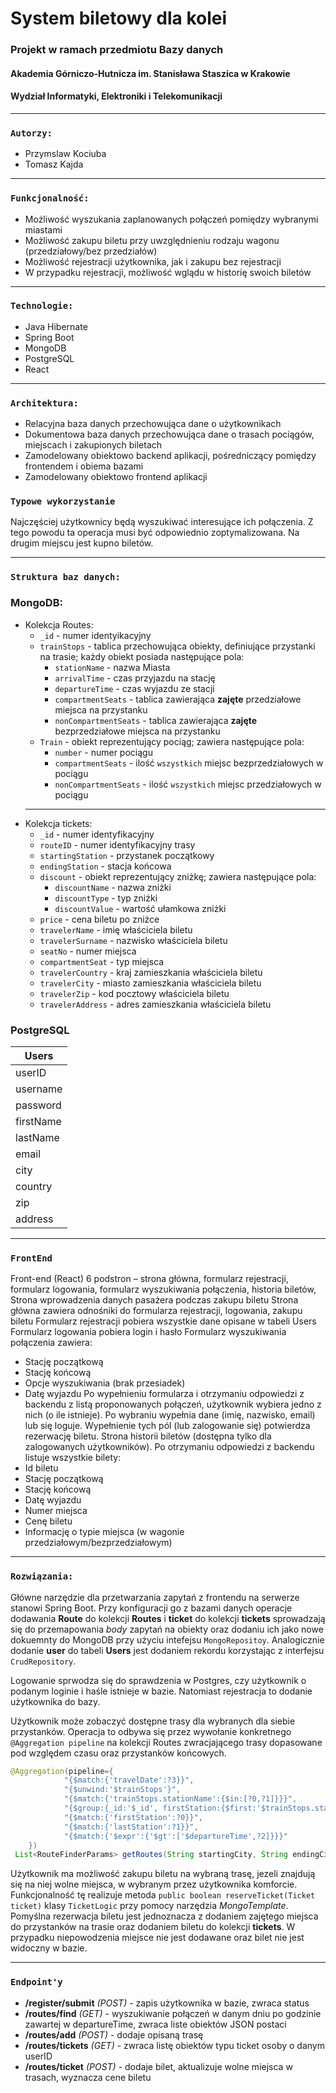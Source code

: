 # System biletowy dla kolei


### Projekt w ramach przedmiotu Bazy danych
#### Akademia Górniczo-Hutnicza im. Stanisława Staszica w Krakowie 
#### Wydział Informatyki, Elektroniki i Telekomunikacji
---
### `Autorzy:`
- Przymslaw Kociuba
- Tomasz Kajda
---
### `Funkcjonalność: `
- Możliwość wyszukania zaplanowanych połączeń pomiędzy wybranymi miastami
- Możliwość zakupu biletu przy uwzględnieniu rodzaju wagonu (przedziałowy/bez przedziałów)
- Możliwość rejestracji użytkownika, jak i zakupu bez rejestracji
- W przypadku rejestracji, możliwość wglądu w historię swoich biletów

---
### `Technologie:`
- Java Hibernate
- Spring Boot
- MongoDB
- PostgreSQL
- React

---
### `Architektura:`
- Relacyjna baza danych przechowująca dane o użytkownikach
- Dokumentowa baza danych przechowująca dane o trasach pociągów, miejscach i zakupionych biletach
- Zamodelowany obiektowo backend aplikacji, pośredniczący pomiędzy frontendem i obiema bazami
- Zamodelowany obiektowo frontend aplikacji

### `Typowe wykorzystanie`
Najczęściej użytkownicy będą wyszukiwać interesujące ich połączenia. Z tego powodu ta operacja musi być odpowiednio zoptymalizowana. Na drugim miejscu jest kupno biletów.

---
### `Struktura baz danych:`
### MongoDB:
   -   Kolekcja Routes:
         - `_id` - numer identyikacyjny
         - `trainStops` - tablica przechowująca obiekty, definiujące przystanki na trasie; każdy obiekt posiada następujące pola: 
            - `stationName` - nazwa Miasta
            - `arrivalTime` - czas przyjazdu na stację
            - `departureTime` - czas wyjazdu ze stacji
            - `compartmentSeats` - tablica zawierająca __zajęte__ przedziałowe miejsca na przystanku
            - `nonCompartmentSeats` - tablica zawierająca __zajęte__ bezprzedziałowe miejsca na przystanku
         - `Train` - obiekt reprezentujący pociąg; zawiera następujące pola:
            - `number` - numer pociągu
            - `compartmentSeats` - ilość `wszystkich` miejsc bezprzedziałowych w pociągu
            - `nonCompartmentSeats` - ilość `wszystkich` miejsc przedziałowych w pociągu
       ---
   - Kolekcja tickets:
      - `_id` - numer identyfikacyjny
      - `routeID` - numer identyfikacyjny trasy
      - `startingStation` - przystanek początkowy
      - `endingStation` - stacja końcowa
      - `discount` - obiekt reprezentujący zniżkę; zawiera następujące pola:
         - `discountName` - nazwa zniżki
         - `discountType` - typ zniżki
         - `discountValue` - wartość ułamkowa zniżki
       - `price` - cena biletu po zniżce
       - `travelerName` - imię właściciela biletu
       - `travelerSurname` - nazwisko właściciela biletu
       - `seatNo` - numer miejsca
       - `compartmentSeat` - typ miejsca
       - `travelerCountry` - kraj zamieszkania właściciela biletu
       - `travelerCity` - miasto zamieszkania właściciela biletu
       - `travelerZip` - kod pocztowy właściciela biletu
       - `travelerAddress` - adres zamieszkania właściciela biletu

### PostgreSQL

|  Users        | 
| ------------- |
|    userID     |
|     username  |
|     password  |
|     firstName |
|      lastName |
|         email | 
|          city |
|       country |
|           zip |
|       address |
---

### `FrontEnd`
Front-end (React)
6 podstron – strona główna, formularz rejestracji, formularz logowania, formularz wyszukiwania połączenia, historia biletów, Strona wprowadzenia danych pasażera podczas zakupu biletu
Strona główna zawiera odnośniki do formularza rejestracji, logowania, zakupu biletu
Formularz rejestracji pobiera wszystkie dane opisane w tabeli Users
Formularz logowania pobiera login i hasło
Formularz wyszukiwania połączenia zawiera:
- Stację początkową
- Stację końcową
- Opcje wyszukiwania (brak przesiadek)
- Datę wyjazdu
Po wypełnieniu formularza i otrzymaniu odpowiedzi z backendu z listą proponowanych połączeń, użytkownik wybiera jedno z nich (o ile istnieje). Po wybraniu wypełnia dane (imię, nazwisko, email) lub się loguje. Wypełnienie tych pól (lub zalogowanie się) potwierdza rezerwację biletu.
Strona historii biletów (dostępna tylko dla zalogowanych użytkowników).
Po otrzymaniu odpowiedzi z backendu listuje wszystkie bilety:
- Id biletu
- Stację początkową
- Stację końcową
- Datę wyjazdu
- Numer miejsca
- Cenę biletu
- Informację o typie miejsca (w wagonie przedziałowym/bezprzedziałowym)

---
### `Rozwiązania: `
   Główne narzędzie dla przetwarzania zapytań z frontendu na serwerze stanowi Spring Boot. Przy konfiguracji go z bazami danych operacje dodawania __Route__ do kolekcji __Routes__ i __ticket__ do kolekcji __tickets__ sprowadzają się do przemapowania *body* zapytań na obiekty oraz dodaniu ich jako nowe dokuemnty do MongoDB przy użyciu intefejsu `MongoRepositoy`. Analogicznie dodanie __user__ do tabeli __Users__ jest dodaniem rekordu korzystając z interfejsu `CrudRepository`.

Logowanie sprwodza się do sprawdzenia w Postgres, czy użytkownik o podanym loginie i haśle istnieje w bazie. Natomiast rejestracja to dodanie użytkownika do bazy.

Użytkownik może zobaczyć dostępne trasy dla wybranych dla siebie przystanków. Operacja to odbywa się przez wywołanie konkretnego `@Aggregation pipeline` na kolekcji Routes zwracjającego trasy dopasowane pod względem czasu oraz przystanków końcowych.
```Java
@Aggregation(pipeline={
            "{$match:{'travelDate':?3}}",
            "{$unwind:'$trainStops'}",
            "{$match:{'trainStops.stationName':{$in:[?0,?1]}}}",
            "{$group:{_id:'$_id', firstStation:{$first:'$trainStops.stationName'},lastStation:{$last:'$trainStops.stationName'},departureTime:{$first:'$trainStops.departureTime'},arrivalTime:{$last:'$trainStops.arrivalTime'}}}",
            "{$match:{'firstStation':?0}}",
            "{$match:{'lastStation':?1}}",
            "{$match:{'$expr':{'$gt':['$departureTime',?2]}}}"
    })
 List<RouteFinderParams> getRoutes(String startingCity, String endingCity, String departureTime, String travelDate);
```


Użytkownik ma możliwość zakupu biletu na wybraną trasę, jezeli znajdują się na niej wolne miejsca, w wybranym przez użytkownika komforcie.
Funkcjonalność tę realizuje metoda `public boolean reserveTicket(Ticket ticket)` klasy `TicketLogic` przy pomocy narzędzia _MongoTemplate_. Pomyślna rezerwacja biletu jest jednoznacza z dodaniem zajętego miejsca do przystanków na trasie oraz dodaniem biletu do kolekcji __tickets__. W przypadku niepowodzenia miejsce nie jest dodawane oraz bilet nie jest widoczny w bazie.

---
### `Endpoint'y`
 - __/register/submit__ *(POST)* - zapis użytkownika w bazie, zwraca status
 - __/routes/find__ *(GET)* - wyszukiwanie połączeń w danym dniu po godzinie zawartej w departureTime,  zwraca liste obiektów JSON postaci
 - __/routes/add__ *(POST)* - dodaje opisaną trasę
 - __/routes/tickets__ *(GET)* - zwraca listę obiektów typu ticket osoby o danym userID
 - __/routes/ticket__ *(POST)* - dodaje bilet, aktualizuje wolne miejsca w trasach, wyznacza cene biletu
